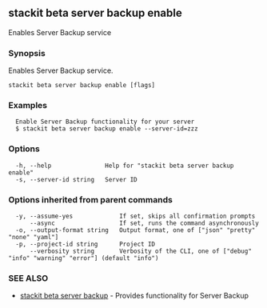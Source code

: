 ## stackit beta server backup enable

Enables Server Backup service

### Synopsis

Enables Server Backup service.

```
stackit beta server backup enable [flags]
```

### Examples

```
  Enable Server Backup functionality for your server
  $ stackit beta server backup enable --server-id=zzz
```

### Options

```
  -h, --help               Help for "stackit beta server backup enable"
  -s, --server-id string   Server ID
```

### Options inherited from parent commands

```
  -y, --assume-yes             If set, skips all confirmation prompts
      --async                  If set, runs the command asynchronously
  -o, --output-format string   Output format, one of ["json" "pretty" "none" "yaml"]
  -p, --project-id string      Project ID
      --verbosity string       Verbosity of the CLI, one of ["debug" "info" "warning" "error"] (default "info")
```

### SEE ALSO

* [stackit beta server backup](./stackit_beta_server_backup.md)	 - Provides functionality for Server Backup

